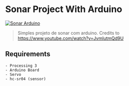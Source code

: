 # Sonar Project With Arduino

<a href=""><img src="https://media.discordapp.net/attachments/455473175007068181/541048137826172959/unknown.png?width=500&height=250" title="Sonar" alt="Sonar Arduino"></a>

> Simples projeto de sonar com arduino.
> Credits to https://www.youtube.com/watch?v=JvmIutmQd9U 

## Requirements
```shell
- Processing 3
- Arduino Board
- Servo
- hc-sr04 (sensor)
```
